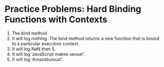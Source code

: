 # Practice Problems: Hard Binding Functions with Contexts

1. The bind method
2. It will log nothing. The bind method returns a new function that is bound to a particular execution context.
3. It will log NaN then 5.
4. It will log 'JavaScript makes sense!'.
5. It will log 'Amazebulous!'.
